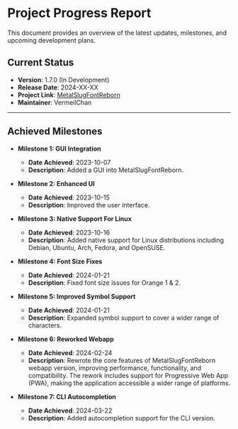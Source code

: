 # Project Progress Report

This document provides an overview of the latest updates, milestones, and upcoming development plans.

## Current Status

- **Version**: 1.7.0 (In Development)
- **Release Date**: 2024-XX-XX
- **Project Link**: [MetalSlugFontReborn](https://github.com/VermeilChan/MetalSlugFontReborn)
- **Maintainer**: VermeilChan

---

## Achieved Milestones

- **Milestone 1: GUI Integration**
  - **Date Achieved**: 2023-10-07
  - **Description**: Added a GUI into MetalSlugFontReborn.

- **Milestone 2: Enhanced UI**
  - **Date Achieved**: 2023-10-15
  - **Description**: Improved the user interface.

- **Milestone 3: Native Support For Linux**
  - **Date Achieved**: 2023-10-16
  - **Description**: Added native support for Linux distributions including Debian, Ubuntu, Arch, Fedora, and OpenSUSE.

- **Milestone 4: Font Size Fixes**
  - **Date Achieved**: 2024-01-21
  - **Description**:  Fixed font size issues for Orange 1 & 2.

- **Milestone 5: Improved Symbol Support**
  - **Date Achieved**: 2024-01-21
  - **Description**: Expanded symbol support to cover a wider range of characters.

- **Milestone 6: Reworked Webapp**
  - **Date Achieved**: 2024-02-24
  - **Description**: Rewrote the core features of MetalSlugFontReborn webapp version, improving performance, functionality, and compatibility. The rework includes support for Progressive Web App (PWA), making the application accessible a wider range of platforms.

- **Milestone 7: CLI Autocompletion**
  - **Date Achieved**: 2024-03-22
  - **Description**: Added autocompletion support for the CLI version.
